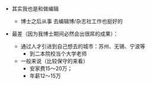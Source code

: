- 其实我也是和做编辑
	- 博士之后从事 去编辑博/杂志社工作也挺好的

- 最差（因为我博士期间必然会出很屌的成果）：
	- 通过人才引进到自己想去的城市：苏州、无锡、宁波等
		- 到二本院校当个大学老师
	- 一般来说（比较保守的来看）
		- 安家费15～20万；
		- 年薪12～15万
